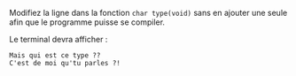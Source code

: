 Modifiez la ligne dans la fonction `char type(void)` sans en ajouter une seule afin que le programme puisse se compiler.

Le terminal devra afficher :

    Mais qui est ce type ??
    C'est de moi qu'tu parles ?!